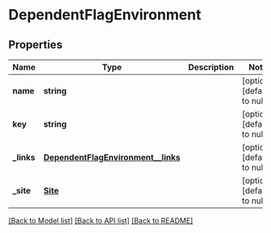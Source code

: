 # DependentFlagEnvironment

## Properties
Name | Type | Description | Notes
------------ | ------------- | ------------- | -------------
**name** | **string** |  | [optional] [default to null]
**key** | **string** |  | [optional] [default to null]
**_links** | [**DependentFlagEnvironment__links**](DependentFlagEnvironment__links.md) |  | [optional] [default to null]
**_site** | [**Site**](Site.md) |  | [optional] [default to null]

[[Back to Model list]](../README.md#documentation-for-models) [[Back to API list]](../README.md#documentation-for-api-endpoints) [[Back to README]](../README.md)


